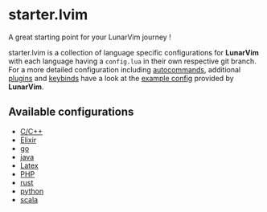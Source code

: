 # starter.lvim

A great starting point for your LunarVim journey !

starter.lvim is a collection of language specific configurations for **LunarVim**
with each language having a `config.lua` in their own respective git branch. For
a more detailed configuration including [autocommands](https://www.lunarvim.org/docs/configuration/autocommands),
additional [plugins](https://www.lunarvim.org/docs/plugins) and [keybinds](https://www.lunarvim.org/docs/configuration/keybindings)
have a look at the [example config](https://github.com/LunarVim/LunarVim/blob/master/utils/installer/config.example.lua)
provided by **LunarVim**.

## Available configurations

- [C/C++](/../c-ide/config.lua)
- [Elixir](/../elixir-ide/config.lua)
- [go](/../go-ide/config.lua)
- [java](/../java-ide/config.lua)
- [Latex](/../latex-ide/config.lua)
- [PHP](/../php-ide/config.lua)
- [rust](/../rust-ide/config.lua)
- [python](/../python-ide/config.lua)
- [scala](/../scala-ide/config.lua)

